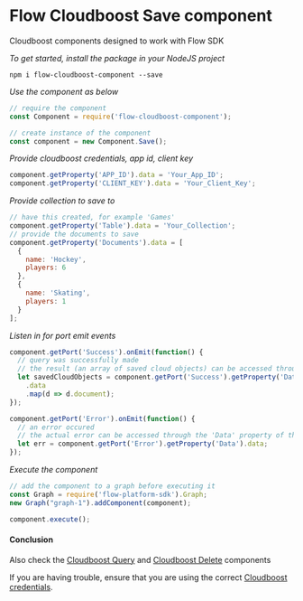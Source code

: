 # Flow Cloudboost Save component
Cloudboost components designed to work with Flow SDK

*To get started, install the package in your NodeJS project*

```
npm i flow-cloudboost-component --save
```

*Use the component as below*

```javascript
// require the component
const Component = require('flow-cloudboost-component');

// create instance of the component
const component = new Component.Save();
```

*Provide cloudboost credentials, app id, client key*

```javascript
component.getProperty('APP_ID').data = 'Your_App_ID';
component.getProperty('CLIENT_KEY').data = 'Your_Client_Key';
```

*Provide collection to save to*

```javascript
// have this created, for example 'Games'
component.getProperty('Table').data = 'Your_Collection';
// provide the documents to save
component.getProperty('Documents').data = [
  { 
    name: 'Hockey',
    players: 6
  },
  { 
    name: 'Skating',
    players: 1
  }
];
```

*Listen in for port emit events*
```javascript
component.getPort('Success').onEmit(function() {
  // query was successfully made
  // the result (an array of saved cloud objects) can be accessed through the 'Data' property of the port
  let savedCloudObjects = component.getPort('Success').getProperty('Data')
    .data
    .map(d => d.document);
});

component.getPort('Error').onEmit(function() {
  // an error occured
  // the actual error can be accessed through the 'Data' property of the port
  let err = component.getPort('Error').getProperty('Data').data;
});
```

*Execute the component*
```javascript
// add the component to a graph before executing it
const Graph = require('flow-platform-sdk').Graph;
new Graph("graph-1").addComponent(component);

component.execute();
```

#### Conclusion

Also check the [Cloudboost Query](./query.md) and [Cloudboost Delete](./delete.md) components

If you are having trouble, ensure that you are using the correct [Cloudboost credentials](https://cloudboost.io/).